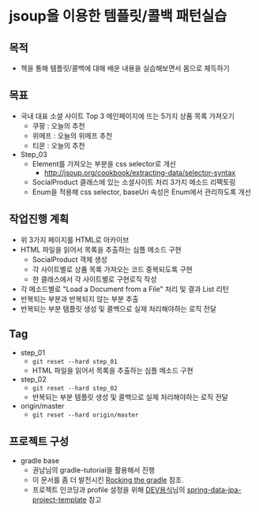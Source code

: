 # jsoup을 이용한 템플릿/콜백 패턴실습

## 목적
* 책을 통해 템플릿/콜백에 대해 배운 내용을 실습해보면서 몸으로 체득하기

## 목표
* 국내 대표 소셜 사이트 Top 3 메인페이지에 뜨는 5가지 상품 목록 가져오기
    * 쿠팡 : 오늘의 추천
    * 위메프 : 오늘의 위메프 추천
    * 티몬 : 오늘의 추천
* Step_03
	* Element를 가져오는 부분을 css selector로 개선
		* http://jsoup.org/cookbook/extracting-data/selector-syntax
	* SocialProduct 클래스에 있는 소셜사이트 처리 3가지 메소드 리팩토링
	* Enum을 적용해 css selector, baseUri 속성은 Enum에서 관리하도록 개선

## 작업진행 계획
* 위 3가지 페이지를 HTML로 아카이브
* HTML 파일을 읽어서 목록을 추출하는 심플 메소드 구현
	* SocialProduct 객체 생성
	* 각 사이트별로 상품 목록 가져오는 코드 중복되도록 구현
	* 한 클래스에서 각 사이트별로 구현로직 작성
* 각 메소드별로 "Load a Document from a File" 처리 및 결과 List<String> 리턴
* 반복되는 부분과 반복되지 않는 부분 추출
* 반복되는 부분 템플릿 생성 및 콜백으로 실제 처리해야하는 로직 전달

## Tag
* step_01
	* `git reset --hard step_01`
	* HTML 파일을 읽어서 목록을 추출하는 심플 메소드 구현
* step_02
	* `git reset --hard step_02`
	* 반복되는 부분 템플릿 생성 및 콜백으로 실제 처리해야하는 로직 전달
* origin/master
	* `git reset --hard origin/master`

## 프로젝트 구성
* gradle base
    * 권남님의 gradle-tutorial을 활용해서 진행
    * 이 문서를 좀 더 발전시킨 [Rocking the gradle](https://github.com/ihoneymon/rocking-the-gradle) 참조.
	* 프로젝트 인코딩과 profile 설정을 위해 [DEV용식](http://devyongsik.tistory.com)님의 [spring-data-jpa-project-template](https://github.com/need4spd/spring-data-jpa-project-template/blob/master/build.gradle) 참고